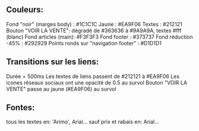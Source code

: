 ## Couleurs:
Fond "noir" (marges body) : #1C1C1C 
Jaune : #EA9F06
Textes : #212121
Bouton "VOIR LA VENTE": dégradé de #363636 à #9A9A9A, textes #fff (blanc)
Fond articles (main): #F3F3F3
Fond footer : #373737
Fond réduction -45% : #292929
Points ronds sur "navigation footer" : #D1D1D1

## Transitions sur les liens: 
Durée = 500ms
Les textes de liens passent de #212121 à #EA9F06 
Les icones réseaux sociaux ont une opacité de 0.5 au survol
Bouton "VOIR LA VENTE" passe au jaune (#EA9F06) au survol


## Fontes:
tous les textes en: 'Arimo', Arial...
sauf prix et rabais en: Arial...

